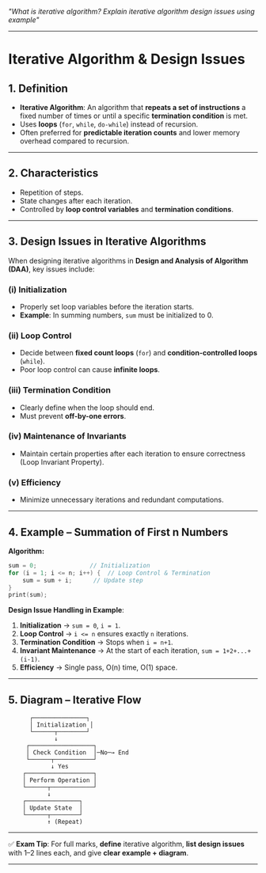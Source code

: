 
*"What is iterative algorithm? Explain iterative algorithm design issues using example"* 

---

# **Iterative Algorithm & Design Issues**

## **1. Definition**

* **Iterative Algorithm**:
  An algorithm that **repeats a set of instructions** a fixed number of times or until a specific **termination condition** is met.
* Uses **loops** (`for`, `while`, `do-while`) instead of recursion.
* Often preferred for **predictable iteration counts** and lower memory overhead compared to recursion.

---

## **2. Characteristics**

* Repetition of steps.
* State changes after each iteration.
* Controlled by **loop control variables** and **termination conditions**.

---

## **3. Design Issues in Iterative Algorithms**

When designing iterative algorithms in **Design and Analysis of Algorithm (DAA)**, key issues include:

### **(i) Initialization**

* Properly set loop variables before the iteration starts.
* **Example**: In summing numbers, `sum` must be initialized to 0.

### **(ii) Loop Control**

* Decide between **fixed count loops** (`for`) and **condition-controlled loops** (`while`).
* Poor loop control can cause **infinite loops**.

### **(iii) Termination Condition**

* Clearly define when the loop should end.
* Must prevent **off-by-one errors**.

### **(iv) Maintenance of Invariants**

* Maintain certain properties after each iteration to ensure correctness (Loop Invariant Property).

### **(v) Efficiency**

* Minimize unnecessary iterations and redundant computations.

---

## **4. Example – Summation of First n Numbers**

**Algorithm:**

```c
sum = 0;               // Initialization
for (i = 1; i <= n; i++) {  // Loop Control & Termination
    sum = sum + i;      // Update step
}
print(sum);
```

**Design Issue Handling in Example**:

1. **Initialization** → `sum = 0`, `i = 1`.
2. **Loop Control** → `i <= n` ensures exactly `n` iterations.
3. **Termination Condition** → Stops when `i = n+1`.
4. **Invariant Maintenance** → At the start of each iteration, `sum = 1+2+...+(i-1)`.
5. **Efficiency** → Single pass, O(n) time, O(1) space.

---

## **5. Diagram – Iterative Flow**

```
      ┌───────────────┐
      │ Initialization │
      └──────┬────────┘
             ↓
     ┌──────────────────┐
     │ Check Condition  │─No─→ End
     └──────┬───────────┘
            ↓ Yes
    ┌───────────────────┐
    │ Perform Operation │
    └──────┬────────────┘
           ↓
    ┌───────────────┐
    │ Update State  │
    └──────┬────────┘
           ↑ (Repeat)
```

---

✅ **Exam Tip**: For full marks, **define** iterative algorithm, **list design issues** with 1–2 lines each, and give **clear example + diagram**.

---

